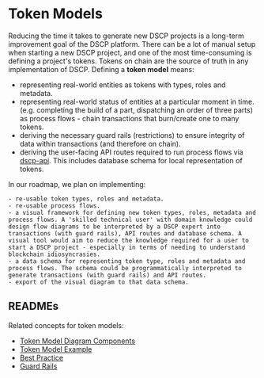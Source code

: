 # Token Models

Reducing the time it takes to generate new DSCP projects is a long-term improvement goal of the DSCP platform. There can be a lot of manual setup when starting a new DSCP project, and one of the most time-consuming is defining a project's tokens. Tokens on chain are the source of truth in any implementation of DSCP. Defining a **token model** means:

- representing real-world entities as tokens with types, roles and metadata.
- representing real-world status of entities at a particular moment in time. (e.g. completing the build of a part, dispatching an order of three parts) as process flows - chain transactions that burn/create one to many tokens.
- deriving the necessary guard rails (restrictions) to ensure integrity of data within transactions (and therefore on chain).
- deriving the user-facing API routes required to run process flows via [dscp-api](https://github.com/digicatapult/dscp-api). This includes database schema for local representation of tokens.

In our roadmap, we plan on implementing:

    - re-usable token types, roles and metadata.
    - re-usable process flows.
    - a visual framework for defining new token types, roles, metadata and process flows. A 'skilled technical user' with domain knowledge could design flow diagrams to be interpreted by a DSCP expert into transactions (with guard rails), API routes and database schema. A visual tool would aim to reduce the knowledge required for a user to start a DSCP project - especially in terms of needing to understand blockchain idiosyncrasies.
    - a data schema for representing token type, roles and metadata and process flows. The schema could be programmatically interpreted to generate transactions (with guard rails) and API routes.
    - export of the visual diagram to that data schema.

## READMEs

Related concepts for token models:

- [Token Model Diagram Components](./components.md)
- [Token Model Example](./example.md)
- [Best Practice](./bestPractice.md)
- [Guard Rails](./guardRails.md)
